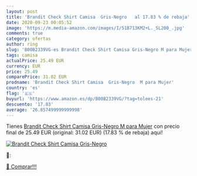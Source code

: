 ```yaml
---
layout: post
title: 'Brandit Check Shirt Camisa  Gris-Negro   al 17.83 % de rebaja'
date: 2020-09-23 00:05:52
image: 'https://m.media-amazon.com/images/I/51B713KM2+L._SL200_.jpg'
comments: true
category: ofertas
author: ring
slug: 'B00B2339VG-es Brandit Check Shirt Camisa Gris-Negro M para Mujer'
tags: camisa
actualPrice: 25.49 EUR
currency: EUR
price: 25.49
comparePrice: 31.02 EUR
prodname: 'Brandit Check Shirt Camisa  Gris-Negro  M para Mujer'
country: 'es'
flag: '🇪🇸'
buyurl: 'https://www.amazon.es/dp/B00B2339VG/?tag=tolees-21'
descuento: '17.83'
average: '26.857499999999998'
---
```


Tienes [Brandit Check Shirt Camisa  Gris-Negro  M para Mujer](https://www.amazon.es/dp/B00B2339VG/?tag=tolees-21) con precio final de  25.49 EUR (original: 31.02 EUR) (17.83 %  de rebaja) aqui!

[![Brandit Check Shirt Camisa  Gris-Negro  ](https://m.media-amazon.com/images/I/51B713KM2+L._SL200_.jpg)](https://www.amazon.es/dp/B00B2339VG/?tag=tolees-21)

🔎:


[🛒 Comprar!!!](https://www.amazon.es/dp/B00B2339VG/?tag=tolees-21)
